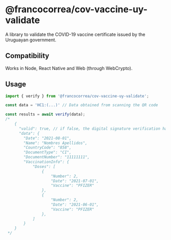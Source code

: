 # @francocorrea/cov-vaccine-uy-validate

A library to validate the COVID-19 vaccine certificate issued by the Uruguayan government.

## Compatibility

Works in Node, React Native and Web (through WebCrypto).

## Usage

```ts
import { verify } from '@francocorrea/cov-vaccine-uy-validate';

const data = 'HC1:(...)' // Data obtained from scanning the QR code

const results = await verify(data);
/*
    {
      "valid": true, // if false, the digital signature verification has failed
      "data": {
        "Date": "2021-08-01",
        "Name": "Nombres Apellidos",
        "CountryCode": "858",
        "DocumentType": "CI",
        "DocumentNumber": "11111111",
        "VaccinationInfo": {
            "Doses": [
                {
                    "Number": 2,
                    "Date": "2021-07-01",
                    "Vaccine": "PFIZER"
                },
                {
                    "Number": 2,
                    "Date": "2021-06-01",
                    "Vaccine": "PFIZER"
                },
            ] 
        }
    }
 */
```
